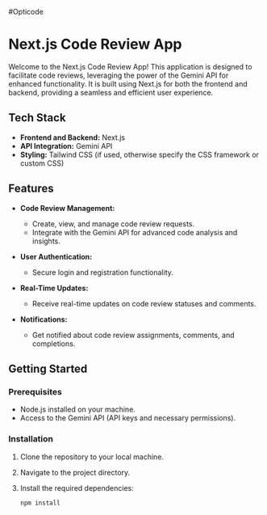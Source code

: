 #Opticode

# Next.js Code Review App

Welcome to the Next.js Code Review App! This application is designed to facilitate code reviews, leveraging the power of the Gemini API for enhanced functionality. It is built using Next.js for both the frontend and backend, providing a seamless and efficient user experience.

## Tech Stack

- **Frontend and Backend:** Next.js
- **API Integration:** Gemini API
- **Styling:** Tailwind CSS (if used, otherwise specify the CSS framework or custom CSS)

## Features

- **Code Review Management:**
  - Create, view, and manage code review requests.
  - Integrate with the Gemini API for advanced code analysis and insights.

- **User Authentication:**
  - Secure login and registration functionality.
  
- **Real-Time Updates:**
  - Receive real-time updates on code review statuses and comments.

- **Notifications:**
  - Get notified about code review assignments, comments, and completions.

## Getting Started

### Prerequisites

- Node.js installed on your machine.
- Access to the Gemini API (API keys and necessary permissions).

### Installation

1. Clone the repository to your local machine.

2. Navigate to the project directory.

3. Install the required dependencies:
   ```bash
   npm install

